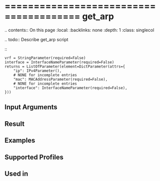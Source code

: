 

=======================================
get_arp
=======================================

.. contents:: On this page
    :local:
    :backlinks: none
    :depth: 1
    :class: singlecol

.. todo::
    Describe get_arp script

::

    vrf = StringParameter(required=False)
    interface = InterfaceNameParameter(required=False)
    returns = ListOfParameter(element=DictParameter(attrs={
        "ip": IPv4Parameter(),
        # NONE for incomplete entries
        "mac": MACAddressParameter(required=False),
        # NONE for incomplete entries
        "interface": InterfaceNameParameter(required=False),
    }))

Input Arguments
---------------

Result
------

Examples
--------

Supported Profiles
------------------

Used in
-------
